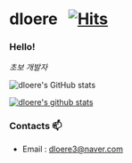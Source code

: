 # dloere &nbsp; [![Hits](https://hits.seeyoufarm.com/api/count/incr/badge.svg?url=https%3A%2F%2Fgithub.com%2Fdloere&count_bg=%2379C83D&title_bg=%23555555&icon=castro.svg&icon_color=%23E7E7E7&title=%EB%B0%A9%EB%AC%B8%EC%88%98&edge_flat=false)](https://hits.seeyoufarm.com)


### Hello!

<p>
  <em>
    초보 개발자
  </em>
</p>



![dloere's GitHub stats](https://github-readme-stats.vercel.app/api?username=dloere&theme=algolia&show_icons=true)

[![dloere's github stats](https://github-readme-stats.vercel.app/api/top-langs/?username=dloere&show_icons=true&hide_border=true&title_color=004386&icon_color=004386&layout=compact)](https://github.com/dloere)


### Contacts 📫

* Email : dloere3@naver.com
